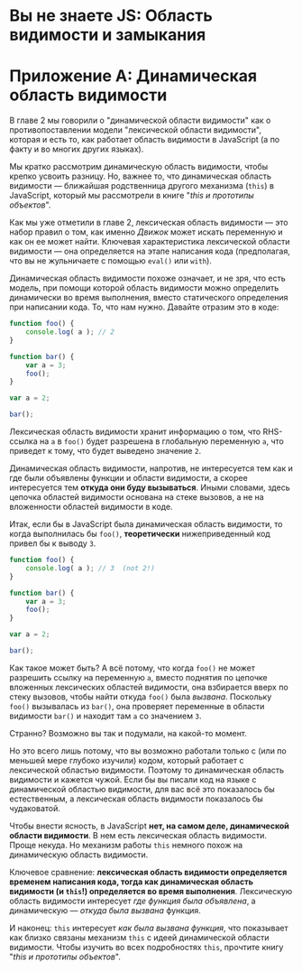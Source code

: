 # Вы не знаете JS: Область видимости и замыкания
# Приложение A: Динамическая область видимости

В главе 2 мы говорили о "динамической области видимости" как о противопоставлении модели "лексической области видимости", которая и есть то, как работает область видимости в JavaScript (а по факту и во многих других языках).

Мы кратко рассмотрим динамическую область видимости, чтобы крепко усвоить  разницу. Но, важнее то, что динамическая область видимости — ближайшая родственница другого механизма (`this`) в JavaScript, который мы рассмотрели в книге "*this и прототипы объектов*".

Как мы уже отметили в главе 2, лексическая область видимости — это набор правил о том, как именно *Движок* может искать переменную и как он ее может найти. Ключевая характеристика лексической области видимости — она определяется на этапе написания кода (предполагая, что вы не жульничаете с помощью `eval()` или `with`).

Динамическая область видимости похоже означает, и не зря, что есть модель, при помощи которой область видимости можно определить динамически во время выполнения, вместо статического определения при написании кода. То, что нам нужно. Давайте отразим это в коде:

```js
function foo() {
	console.log( a ); // 2
}

function bar() {
	var a = 3;
	foo();
}

var a = 2;

bar();
```

Лексическая область видимости хранит информацию о том, что RHS-ссылка на `a` в `foo()` будет разрешена в глобальную переменную `a`, что приведет к тому, что будет выведено значение `2`.

Динамическая область видимости, напротив, не интересуется тем как и где были объявлены функции и области видимости, а скорее интересуется тем **откуда они буду вызываться**. Иными словами, здесь цепочка областей видимости основана на стеке вызовов, а не на вложенности областей видимости в коде.

Итак, если бы в JavaScript была динамическая область видимости, то когда  выполнилась бы `foo()`, **теоретически** нижеприведенный код привел бы к выводу `3`.

```js
function foo() {
	console.log( a ); // 3  (not 2!)
}

function bar() {
	var a = 3;
	foo();
}

var a = 2;

bar();
```

Как такое может быть? А всё потому, что когда `foo()` не может разрешить ссылку на переменную `a`, вместо поднятия по цепочке вложенных лексических областей видимости, она взбирается вверх по стеку вызовов, чтобы найти откуда `foo()` была *вызвана*. Поскольку `foo()` вызывалась из `bar()`, она проверяет переменные в области видимости `bar()` и находит там `a` со значением `3`.

Странно? Возможно вы так и подумали, на какой-то момент.

Но это всего лишь потому, что вы возможно работали только с (или по меньшей мере глубоко изучили) кодом, который работает c лексической областью видимости. Поэтому то динамическая область видимости и кажется чужой. Если бы вы писали код на языке с динамической областью видимости, для вас всё это показалось бы естественным, а лексическая область видимости показалось бы чудаковатой.

Чтобы внести ясность, в JavaScript **нет, на самом деле, динамической области видимости**. В нем есть лексическая область видимости. Проще некуда. Но механизм работы `this` немного похож на динамическую область видимости.

Ключевое сравнение: **лексическая область видимости определяется временем написания кода, тогда как динамическая область видимости (и `this`!) определяется во время выполнения**. Лексическую область видимости интересует *где функция была объявлена*, а динамическую — *откуда была вызвана* функция.

И наконец: `this` интересует *как была вызвана функция*, что показывает как близко связаны механизм `this` с идеей динамической области видимости. Чтобы изучить во всех подробностях `this`, прочтите книгу "*this и прототипы объектов*".
